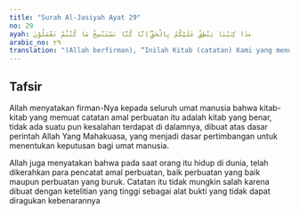 ```yaml
---
title: "Surah Al-Jasiyah Ayat 29"
no: 29
ayah: هٰذَا كِتٰبُنَا يَنْطِقُ عَلَيْكُمْ بِالْحَقِّ ۗاِنَّا كُنَّا نَسْتَنْسِخُ مَا كُنْتُمْ تَعْمَلُوْنَ
arabic_no: ٢٩
translation: "(Allah berfirman), “Inilah Kitab (catatan) Kami yang menuturkan kepadamu dengan sebenar-benarnya. Sesungguhnya Kami telah menyuruh mencatat apa yang telah kamu kerjakan.”"
---
```


## Tafsir

Allah menyatakan firman-Nya kepada seluruh umat manusia bahwa kitab-kitab yang memuat catatan amal perbuatan itu adalah kitab yang benar, tidak ada suatu pun kesalahan terdapat di dalamnya, dibuat atas dasar perintah Allah Yang Mahakuasa, yang menjadi dasar pertimbangan untuk menentukan keputusan bagi umat manusia.

Allah juga menyatakan bahwa pada saat orang itu hidup di dunia, telah dikerahkan para pencatat amal perbuatan, baik perbuatan yang baik maupun perbuatan yang buruk. Catatan itu tidak mungkin salah karena dibuat dengan ketelitian yang tinggi sebagai alat bukti yang tidak dapat diragukan kebenarannya